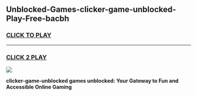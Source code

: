 
## Unblocked-Games-clicker-game-unblocked-Play-Free-bacbh
<h3>
<a href="https://premium76.site?title=clicker-game-unblocked&ref=20M">CLICK TO PLAY</a></h3>
<hr>

<h3>
<a href="https://premium76.site?title=clicker-game-unblocked&ref=20M">CLICK 2 PLAY</a>
  
</h3>

<a href="https://premium76.site?title=clicker-game-unblocked&ref=19M"><img src="https://clearcache.store/games.png"></a>


**clicker-game-unblocked games unblocked: Your Gateway to Fun and Accessible Online Gaming**
